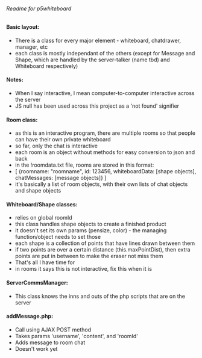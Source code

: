 ###### Readme for p5whiteboard
#### Basic layout:
- There is a class for every major element - whiteboard, chatdrawer, manager, etc
- each class is mostly independant of the others (except for Message and Shape, which are handled by the server-talker (name tbd) and Whiteboard respectively)

#### Notes:
- When I say interactive, I mean computer-to-computer interactive across the server
- JS null has been used across this project as a 'not found' signifier

#### Room class:
- as this is an interactive program, there are multiple rooms so that people can have their own private whiteboard
- so far, only the chat is interactive
- each room is an object without methods for easy conversion to json and back
- in the !roomdata.txt file, rooms are stored in this format:
- [ {roomname: "roomname", id: 123456, whiteboardData: [shape objects], chatMessages: [message objects]} ]
- it's basically a list of room objects, with their own lists of chat objects and shape objects

#### Whiteboard/Shape classes:
- relies on global roomId
- this class handles shape objects to create a finished product
- it doesn't set its own params (pensize, color) - the managing function/object needs to set those
- each shape is a collection of points that have lines drawn between them
- if two points are over a certain distance (this.maxPointDist), then extra points are put in between to make the eraser not miss them
- That's all I have time for
- in rooms it says this is not interactive, fix this when it is

#### ServerCommsManager:
- This class knows the inns and outs of the php scripts that are on the server

#### addMessage.php:
- Call using AJAX POST method
- Takes params 'username', 'content', and 'roomId'
- Adds message to room chat
- Doesn't work yet